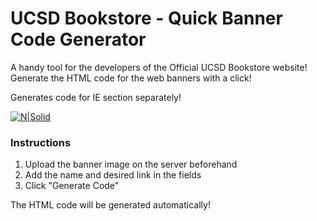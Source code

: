 # UCSD Bookstore - Quick Banner Code Generator
A handy tool for the developers of the Official UCSD Bookstore website! Generate the HTML code for
the web banners with a click!

Generates code for IE section separately!

[![N|Solid](https://lh5.googleusercontent.com/f8NIre6tkUMS9w6icoY8gcNjMgkO3cHX9hefoNc8CxC4Ft6qJLoPRw0ehlnIjmXx7SHcw0K5g04mng=w1600-h1094)](https://nodesource.com/products/nsolid)


### Instructions 

1) Upload the banner image on the server beforehand
2) Add the name and desired link in the fields
3) Click "Generate Code"

The HTML code will be generated automatically!


